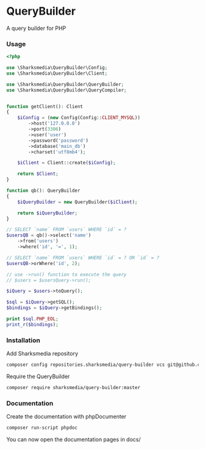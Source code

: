 # QueryBuilder
A query builder for PHP

### Usage
```php
<?php

use \Sharksmedia\QueryBuilder\Config;
use \Sharksmedia\QueryBuilder\Client;

use \Sharksmedia\QueryBuilder\QueryBuilder;
use \Sharksmedia\QueryBuilder\QueryCompiler;


function getClient(): Client
{
    $iConfig = (new Config(Config::CLIENT_MYSQL))
        ->host('127.0.0.0')
        ->port(3306)
        ->user('user')
        ->password('password')
        ->database('main_db')
        ->charset('utf8mb4');

    $iClient = Client::create($iConfig);

    return $Client;
}

function qb(): QueryBuilder
{
    $iQueryBuilder = new QueryBuilder($iClient);

    return $iQueryBuilder;
}

// SELECT `name` FROM `users` WHERE `id` = ?
$usersQB = qb()->select('name')
    ->from('users')
    ->where('id', '=', 1);

// SELECT `name` FROM `users` WHERE `id` = ? OR `id` = ?
$usersQB->orWhere('id', 2);

// use ->run() function to execute the query
// $users = $usersQuery->run();

$iQuery = $users->toQuery();

$sql = $iQuery->getSQL();
$bindings = $iQuery->getBindings();

print $sql.PHP_EOL;
print_r($bindings);
```

### Installation
Add Sharksmedia repository
```bash
composer config repositories.sharksmedia/query-builder vcs git@github.com:SharkMagnus/QueryBuilder.git
```

Require the QueryBuilder
```bash
composer require sharksmedia/query-builder:master
```

### Documentation
Create the documentation with phpDocumenter

```bash
composer run-script phpdoc
```

You can now open the documentation pages in docs/
